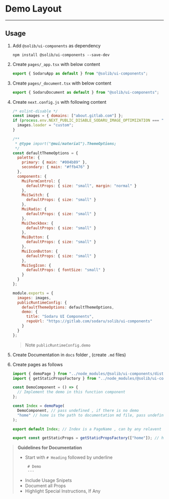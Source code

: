 # Demo Layout

---

## Usage

1. Add `@solib/ui-components` as dependency

   ```
   npm install @solib/ui-components --save-dev
   ```

2. Create `pages/_app.tsx` with below content

   ```typescript
   export { SodaruApp as default } from "@solib/ui-components";
   ```

3. Create `pages/_document.tsx` with below content

   ```typescript
   export { SodaruDocument as default } from "@solib/ui-components";
   ```

4. Create `next.config.js` with following content

   ```javascript
   /* eslint-disable */
   const images = { domains: ["about.gitlab.com"] };
   if (process.env.NEXT_PUBLIC_DISABLE_SODARU_IMAGE_OPTIMIZATION === "true") {
     images.loader = "custom";
   }

   /**
    * @type import("@mui/material").ThemeOptions;
    */
   const defaultThemeOptions = {
     palette: {
       primary: { main: "#004b89" },
       secondary: { main: "#ffb476" }
     },
     components: {
       MuiFormControl: {
         defaultProps: { size: "small", margin: "normal" }
       },
       MuiSwitch: {
         defaultProps: { size: "small" }
       },
       MuiRadio: {
         defaultProps: { size: "small" }
       },
       MuiCheckbox: {
         defaultProps: { size: "small" }
       },
       MuiButton: {
         defaultProps: { size: "small" }
       },
       MuiIconButton: {
         defaultProps: { size: "small" }
       },
       MuiSvgIcon: {
         defaultProps: { fontSize: "small" }
       }
     }
   };

   module.exports = {
     images: images,
     publicRuntimeConfig: {
       defaultThemeOptions: defaultThemeOptions,
       demo: {
         title: "Sodaru UI Components",
         repoUrl: "https://gitlab.com/sodaru/solib/ui-components"
       }
     }
   };
   ```

   > Note `publicRuntimeConfig.demo`

5. Create Documentation in `docs` folder , (create `.md` files)

6. Create pages as follows

   ```typescript
   import { demoPage } from "../node_modules/@solib/ui-components/dist/demo-utils/demoLayout";
   import { getStaticPropsFactory } from "../node_modules/@solib/ui-components/dist/demo-utils/staticProps";

   const DemoComponent = () => {
     // Implement the demo in this function component
   };

   const Index = demoPage(
     DemoComponent, // pass undefined , if there is no demo
     "home" // home is the path to documentation md file, pass undefined if there is no documentation
   );

   export default Index; // Index is a PageName , can by any relavent to page name

   export const getStaticProps = getStaticPropsFactory(["home"]); // home is the path to documentation md file
   ```

> **Guidelines for Documentation**
>
> - Start with `# Heading` followed by underline
>   ```
>    # Demo
>    ---
>   ```
> - Include Usage Snipets
> - Document all Props
> - Highlight Special Instructions, If Any
